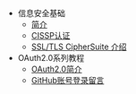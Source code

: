 * 信息安全基础
  * [简介](markdown/信息安全/简介.md)
  * [CISSP认证](markdown/信息安全/CISSP认证.md)
  * [SSL/TLS CipherSuite 介绍](markdown/信息安全/CipherSuite.md)
* OAuth2.0系列教程
  * [OAuth2.0简介](markdown/信息安全/OAuth2/OAuth2.0简介.md)
  * [GitHub账号登录留言](markdown/信息安全/OAuth2/GitHub账号登录留言.md)


